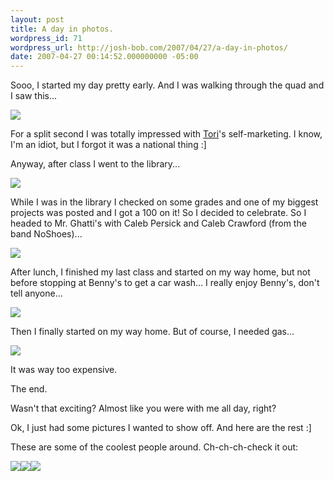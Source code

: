 ```yaml
---
layout: post
title: A day in photos.
wordpress_id: 71
wordpress_url: http://josh-bob.com/2007/04/27/a-day-in-photos/
date: 2007-04-27 00:14:52.000000000 -05:00
---
```

Sooo, I started my day pretty early. And I was walking through the quad and I saw this...

<img src="http://apollo.divshare.com/thumbs/2007/04/27/495299/495299-5b3_mid.jpg" border="0" />

For a split second I was totally impressed with <a href="http://toriohlerking.blogspot.com">Tori</a>'s self-marketing. I know, I'm an idiot, but I forgot it was a national thing :]

Anyway, after class I went to the library...

<img src="http://apollo.divshare.com/thumbs/2007/04/27/495474/495474-89b_mid.jpg" border="0" />

While I was in the library I checked on some grades and one of my biggest projects was posted and I got a 100 on it! So I decided to celebrate. So I headed to Mr. Ghatti's with Caleb Persick and Caleb Crawford (from the band NoShoes)...

<img src="http://apollo.divshare.com/thumbs/2007/04/27/495298/495298-e14_mid.jpg" border="0" />

After lunch, I finished my last class and started on my way home, but not before stopping at Benny's to get a car wash... I really enjoy Benny's, don't tell anyone...

<img src="http://apollo.divshare.com/thumbs/2007/04/27/495297/495297-c43_mid.jpg" border="0" />

Then I finally started on my way home. But of course, I needed gas...

<img src="http://apollo.divshare.com/thumbs/2007/04/27/495351/495351-c6e_mid.jpg" border="0" />

It was way too expensive.

The end.

Wasn't that exciting? Almost like you were with me all day, right?

Ok, I just had some pictures I wanted to show off.  And here are the rest :]

These are some of the coolest people around.  Ch-ch-ch-check it out:

<a href="http://www.divshare.com/download/495349-8e8"><img src="http://apollo.divshare.com/thumbs/2007/04/27/495349/495349-8e8.jpg" border="0" /></a><a href="http://www.divshare.com/download/495302-329"><img src="http://apollo.divshare.com/thumbs/2007/04/27/495302/495302-329.jpg" border="0" /></a><a href="http://www.divshare.com/download/495301-0d9"><img src="http://apollo.divshare.com/thumbs/2007/04/27/495301/495301-0d9.jpg" border="0" /></a>
